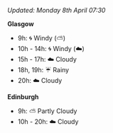 *Updated: Monday 8th April 07:30*

**Glasgow**

* 9h: :cyclone: Windy (:partly_sunny:)
* 10h - 14h: :cyclone: Windy (:cloud:)
* 15h - 17h: :cloud: Cloudy
* 18h, 19h: :umbrella: Rainy
* 20h: :cloud: Cloudy

**Edinburgh**

* 9h: :partly_sunny: Partly Cloudy
* 10h - 20h: :cloud: Cloudy
